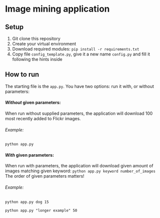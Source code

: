 # Image mining application

## Setup
1.  Git clone this repository
2.  Create your virtual environment
3.  Download required modules: ```pip install -r requirements.txt```
4.  Copy file `config_template.py`, give it a new name `config.py` and fill it following the hints inside
## How to run
The starting file is the `app.py`. You have two options: run it with, or without parameters:
#### _Without_ given parameters:
When run without supplied parameters, the application will download 100 most recently added to Flickr images.
###### Example:
```python app.py```
#### _With_ given parameters:
When run with parameters, the application will download given amount of images matching given keyword:
```python app.py keyword number_of_images```
The order of given parameters matters!

###### Example:
```python app.py dog 15```


```python app.py "longer example" 50```
